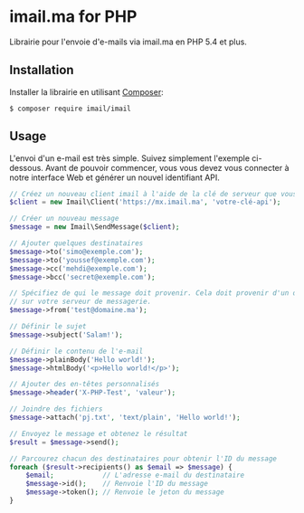 # imail.ma for PHP

 Librairie pour l'envoie d'e-mails via imail.ma en PHP 5.4 et plus. 
 
## Installation

Installer la librairie en utilisant [Composer](https://getcomposer.org/):

```
$ composer require imail/imail
```

## Usage

L'envoi d'un e-mail est très simple. Suivez simplement l'exemple ci-dessous. Avant de pouvoir commencer, vous
vous devez vous connecter à notre interface Web et générer un nouvel identifiant API.

```php
// Créez un nouveau client imail à l'aide de la clé de serveur que vous générez dans l'interface Web 
$client = new Imail\Client('https://mx.imail.ma', 'votre-clé-api');

// Créer un nouveau message 
$message = new Imail\SendMessage($client);

// Ajouter quelques destinataires 
$message->to('simo@exemple.com');
$message->to('youssef@exemple.com');
$message->cc('mehdi@exemple.com');
$message->bcc('secret@exemple.com');

// Spécifiez de qui le message doit provenir. Cela doit provenir d'un domaine vérifié 
// sur votre serveur de messagerie.
$message->from('test@domaine.ma');

// Définir le sujet
$message->subject('Salam!');

// Définir le contenu de l'e-mail 
$message->plainBody('Hello world!');
$message->htmlBody('<p>Hello world!</p>');

// Ajouter des en-têtes personnalisés
$message->header('X-PHP-Test', 'valeur');

// Joindre des fichiers 
$message->attach('pj.txt', 'text/plain', 'Hello world!');

// Envoyez le message et obtenez le résultat 
$result = $message->send();

// Parcourez chacun des destinataires pour obtenir l'ID du message 
foreach ($result->recipients() as $email => $message) {
    $email;            // L'adresse e-mail du destinataire 
    $message->id();    // Renvoie l'ID du message 
    $message->token(); // Renvoie le jeton du message 
}
```
